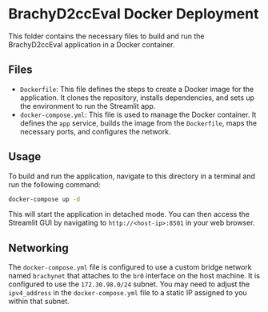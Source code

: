 # BrachyD2ccEval Docker Deployment

This folder contains the necessary files to build and run the BrachyD2ccEval application in a Docker container.

## Files

- `Dockerfile`: This file defines the steps to create a Docker image for the application. It clones the repository, installs dependencies, and sets up the environment to run the Streamlit app.
- `docker-compose.yml`: This file is used to manage the Docker container. It defines the `app` service, builds the image from the `Dockerfile`, maps the necessary ports, and configures the network.

## Usage

To build and run the application, navigate to this directory in a terminal and run the following command:

```bash
docker-compose up -d
```

This will start the application in detached mode. You can then access the Streamlit GUI by navigating to `http://<host-ip>:8501` in your web browser.

## Networking

The `docker-compose.yml` file is configured to use a custom bridge network named `brachynet` that attaches to the `br0` interface on the host machine. It is configured to use the `172.30.98.0/24` subnet. You may need to adjust the `ipv4_address` in the `docker-compose.yml` file to a static IP assigned to you within that subnet.
